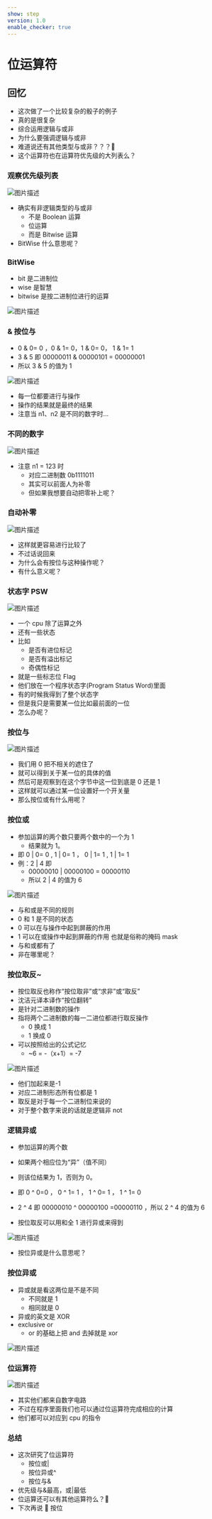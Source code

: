 ```yaml
---
show: step
version: 1.0
enable_checker: true
---
```


# 位运算符

## 回忆

- 这次做了一个比较复杂的骰子的例子
- 真的是很复杂
- 综合运用逻辑与或非
- 为什么要强调逻辑与或非
- 难道说还有其他类型与或非？？？🤔
- 这个运算符也在运算符优先级的大列表么？

### 观察优先级列表

![图片描述](https://doc.shiyanlou.com/courses/uid1190679-20210925-1632578865082)

- 确实有非逻辑类型的与或非
  - 不是 Boolean 运算
  - 位运算
  - 而是 Bitwise 运算
- BitWise 什么意思呢？

### BitWise

- bit 是二进制位
- wise 是智慧
- bitwise 是按二进制位进行的运算

![图片描述](https://doc.shiyanlou.com/courses/uid1190679-20210926-1632619660037)

### & 按位与

- 0 & 0= 0 ，0 & 1= 0，1 & 0= 0， 1 & 1= 1
- 3 & 5 即 00000011 & 00000101 = 00000001
- 所以 3 & 5 的值为 1

![图片描述](https://doc.shiyanlou.com/courses/uid1190679-20210926-1632619862851)

- 每一位都要进行与操作
- 操作的结果就是最终的结果
- 注意当 n1、n2 是不同的数字时...

### 不同的数字

![图片描述](https://doc.shiyanlou.com/courses/uid1190679-20211201-1638317039620)

- 注意 n1 = 123 时
  - 对应二进制数 0b1111011
  - 其实可以前面人为补零
  - 但如果我想要自动把零补上呢？

### 自动补零

![图片描述](https://doc.shiyanlou.com/courses/uid1190679-20211201-1638317370796)

- 这样就更容易进行比较了
- 不过话说回来
- 为什么会有按位与这种操作呢？
- 有什么意义呢？

### 状态字 PSW

![图片描述](https://doc.shiyanlou.com/courses/uid1190679-20210926-1632620273040)

- 一个 cpu 除了运算之外
- 还有一些状态
- 比如
  - 是否有进位标记
  - 是否有溢出标记
  - 奇偶性标记
- 就是一些标志位 Flag
- 他们放在一个程序状态字(Program Status Word)里面
- 有的时候我得到了整个状态字
- 但是我只是需要某一位比如最前面的一位
- 怎么办呢？

### 按位与

![图片描述](https://doc.shiyanlou.com/courses/uid1190679-20210926-1632620783566)

- 我们用 0 把不相关的遮住了
- 就可以得到关于某一位的具体的值
- 然后可是观察到在这个字节中这一位到底是 0 还是 1
- 这样就可以通过某一位设置好一个开关量
- 那么按位或有什么用呢？

### 按位或

- 参加运算的两个数只要两个数中的一个为 1
  - 结果就为 1。
- 即 0 | 0= 0 , 1 | 0= 1 ， 0 | 1= 1 , 1 | 1= 1
- 例：2 | 4 即
  - 00000010 | 00000100 = 00000110
  - 所以 2 | 4 的值为 6

![图片描述](https://doc.shiyanlou.com/courses/uid1190679-20210926-1632621596305)

- 与和或是不同的规则
- 0 和 1 是不同的状态
- 0 可以在与操作中起到屏蔽的作用
- 1 可以在或操作中起到屏蔽的作用 也就是俗称的掩码 mask
- 与和或都有了
- 非在哪里呢？

### 按位取反~

- 按位取反也称作“按位取非”或“求非”或“取反”
- 沈洁元译本译作“按位翻转”
- 是针对二进制数的操作
- 指将两个二进制数的每一二进位都进行取反操作
  - 0 换成 1
  - 1 换成 0
- 可以按照给出的公式记忆
  - ~6 = -（x+1）= -7

![图片描述](https://doc.shiyanlou.com/courses/uid1190679-20211231-1640918899432)

- 他们加起来是-1
- 对应二进制形态所有位都是 1
- 取反是对于每一个二进制位来说的
- 对于整个数字来说的话就是逻辑非 not

### 逻辑异或

- 参加运算的两个数
- 如果两个相应位为“异”（值不同）
- 则该位结果为 1，否则为 0。
- 即 0 ^ 0=0 ， 0 ^ 1= 1 ， 1 ^ 0= 1 ， 1 ^ 1= 0
- 2 ^ 4 即 00000010 ^ 00000100 =00000110 ，所以 2 ^ 4 的值为 6

- 按位取反可以用和全 1 进行异或来得到

![图片描述](https://doc.shiyanlou.com/courses/uid1190679-20210926-1632621953461)

- 按位异或是什么意思呢？

### 按位异或

- 异或就是看这两位是不是不同
  - 不同就是 1
  - 相同就是 0
- 异或的英文是 XOR
- exclusive or
  - or 的基础上把 and 去掉就是 xor

![图片描述](https://doc.shiyanlou.com/courses/uid1190679-20210926-1632622279719)

### 位运算符

![图片描述](https://doc.shiyanlou.com/courses/uid1190679-20210926-1632622078250)

- 其实他们都来自数字电路
- 不过在程序里面我们也可以通过位运算符完成相应的计算
- 他们都可以对应到 cpu 的指令

### 总结

- 这次研究了位运算符
  - 按位或|
  - 按位异或^
  - 按位与&
- 优先级与&最高，或|最低
- 位运算还可以有其他运算符么？🤔
- 下次再说 👋
  按位
